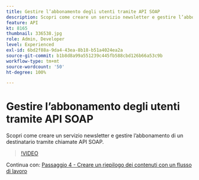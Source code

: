 ```yaml
---
title: Gestire l’abbonamento degli utenti tramite API SOAP
description: Scopri come creare un servizio newsletter e gestire l’abbonamento di un destinatario tramite chiamate API SOAP.
feature: API
kt: 8165
thumbnail: 336538.jpg
role: Admin, Developer
level: Experienced
exl-id: 6bd2f88a-9da4-43ea-8b18-b51a4024ea2a
source-git-commit: b1b8d8a99a551239c445fb588cbd126b66a53c9b
workflow-type: tm+mt
source-wordcount: '50'
ht-degree: 100%

---
```


# Gestire l’abbonamento degli utenti tramite API SOAP

Scopri come creare un servizio newsletter e gestire l’abbonamento di un destinatario tramite chiamate API SOAP.

>[!VIDEO](https://video.tv.adobe.com/v/336538?quality=12&learn=on)

Continua con: [Passaggio 4 - Creare un riepilogo dei contenuti con un flusso di lavoro](/help/tutorial-use-soap-apis/create-article-alert-delivery-overview.md)
